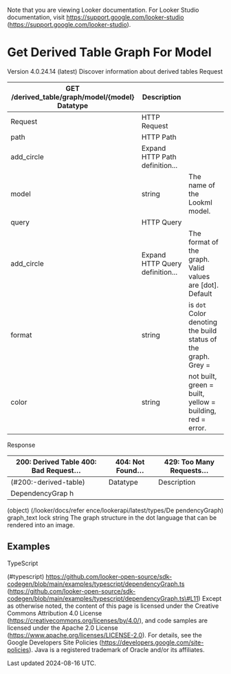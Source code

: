 Note that you are viewing Looker documentation. For Looker Studio documentation, visit https://support.google.com/looker-studio (https://support.google.com/looker-studio).

# Get Derived Table Graph For Model

Version 4.0.24.14 (latest)
Discover information about derived tables Request

| GET /derived_table/graph/model/{model} Datatype   | Description                     |                                                               |
|---------------------------------------------------|---------------------------------|---------------------------------------------------------------|
| Request                                           | HTTP Request                    |                                                               |
| path                                              | HTTP Path                       |                                                               |
| add_circle                                        | Expand HTTP Path definition...  |                                                               |
| model                                             | string                          | The name of the Lookml model.                                 |
| query                                             | HTTP Query                      |                                                               |
| add_circle                                        | Expand HTTP Query definition... | The format of the graph. Valid values are [dot]. Default      |
| format                                            | string                          | is `dot` Color denoting the build status of the graph. Grey = |
| color                                             | string                          | not built, green = built, yellow = building, red = error.     |

Response

| 200: Derived Table 400: Bad Request…   | 404: Not Found…   | 429: Too Many Requests…   |
|----------------------------------------|-------------------|---------------------------|
| (#200:-derived-table)                  | Datatype          | Description               |
| DependencyGrap h                       |                   |                           |

(object)
 (/looker/docs/refer ence/lookerapi/latest/types/De pendencyGraph)
graph_text lock string The graph structure in the dot language that can be rendered into an image.

## Examples

TypeScript

 (\#typescript)
https://github.com/looker-open-source/sdk-codegen/blob/main/examples/typescript/dependencyGraph.ts
 (https://github.com/looker-open-source/sdk-codegen/blob/main/examples/typescript/dependencyGraph.ts\#L11)
Except as otherwise noted, the content of this page is licensed under the Creative Commons Attribution 4.0 License
 (https://creativecommons.org/licenses/by/4.0/), and code samples are licensed under the Apache 2.0 License
 (https://www.apache.org/licenses/LICENSE-2.0). For details, see the Google Developers Site Policies
 (https://developers.google.com/site-policies). Java is a registered trademark of Oracle and/or its affiliates.

Last updated 2024-08-16 UTC.